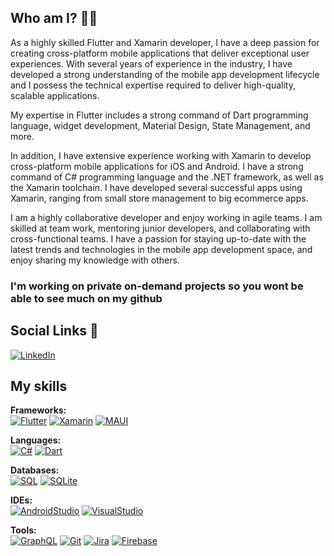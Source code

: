 ## Who am I? :raising_hand_man:
As a highly skilled Flutter and Xamarin developer, I have a deep passion for creating cross-platform mobile applications that deliver exceptional user experiences. With several years of experience in the industry, I have developed a strong understanding of the mobile app development lifecycle and I possess the technical expertise required to deliver high-quality, scalable applications.

My expertise in Flutter includes a strong command of Dart programming language, widget development, Material Design, State Management, and more.

In addition, I have extensive experience working with Xamarin to develop cross-platform mobile applications for iOS and Android. I have a strong command of C# programming language and the .NET framework, as well as the Xamarin toolchain. I have developed several successful apps using Xamarin, ranging from small store management to big ecommerce apps.

I am a highly collaborative developer and enjoy working in agile teams. I am skilled at team work, mentoring junior developers, and collaborating with cross-functional teams. I have a passion for staying up-to-date with the latest trends and technologies in the mobile app development space, and enjoy sharing my knowledge with others.

### I'm working on private on-demand projects so you wont be able to see much on my github

## Social Links :link:
[![LinkedIn](https://img.shields.io/badge/LinkedIn-0A66C2?style=for-the-badge&logo=LinkedIn&logoColor=White)](https://www.linkedin.com/in/ibrahim-al-jork-0b705b181/)
## My skills

**Frameworks:**  
[![Flutter](https://img.shields.io/badge/Flutter-02569B?style=for-the-badge&logo=flutter&logoColor=white)](https://flutter.dev/)
[![Xamarin](https://img.shields.io/badge/Xamarin-3498DB?style=for-the-badge&logo=xamarin&logoColor=white)](https://dotnet.microsoft.com/en-us/apps/xamarin)
[![MAUI](https://img.shields.io/badge/-MAUI-%238657FF)](https://dotnet.microsoft.com/en-us/apps/maui)

**Languages:**  
[![C#](https://img.shields.io/badge/C%23-239120?style=for-the-badge&logo=c-sharp&logoColor=white)](https://dotnet.microsoft.com/en-us/languages/csharp)
[![Dart](https://img.shields.io/badge/Dart-0175C2?style=for-the-badge&logo=dart&logoColor=white)](https://dart.dev/)

    
**Databases:**  
[![SQL](https://img.shields.io/badge/Microsoft_SQL_Server-CC2927?style=for-the-badge&logo=microsoft-sql-server&logoColor=white)](#)
[![SQLite](https://img.shields.io/badge/SQLite-07405E?style=for-the-badge&logo=sqlite&logoColor=white)](https://sqlite.org/index.html)
  
  
**IDEs:**  
[![AndroidStudio](https://img.shields.io/badge/Android_Studio-3DDC84?style=for-the-badge&logo=android-studio&logoColor=white)](https://developer.android.com/studio)
[![VisualStudio](https://img.shields.io/badge/Visual_Studio-5C2D91?style=for-the-badge&logo=visual%20studio&logoColor=white)](https://visualstudio.microsoft.com/)
  
**Tools:**  
[![GraphQL](https://img.shields.io/badge/GraphQl-E10098?style=for-the-badge&logo=graphql&logoColor=white)](https://graphql.org/)
[![Git](https://img.shields.io/badge/GIT-E44C30?style=for-the-badge&logo=git&logoColor=white)](https://git-scm.com/)
[![Jira](https://img.shields.io/badge/Jira-0052CC?style=for-the-badge&logo=Jira&logoColor=white)](https://www.atlassian.com/software/jira)
[![Firebase](https://img.shields.io/badge/firebase-ffca28?style=for-the-badge&logo=firebase&logoColor=black)](https://firebase.google.com/)  
<!---
## Statistics
![Ibrahim's GitHub stats](https://github-readme-stats.vercel.app/api?username=Ibrahimjo&show_icons=true&theme=cobalt)
  
![Top Langs](https://github-readme-stats.vercel.app/api/top-langs/?username=Ibrahimjo)--->
<!---
Ibrahimjo/Ibrahimjo is a ✨ special ✨ repository because its `README.md` (this file) appears on your GitHub profile.
You can click the Preview link to take a look at your changes.
--->

